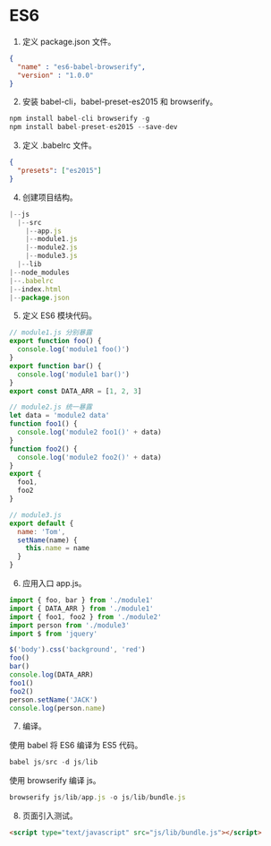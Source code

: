 # ES6

1. 定义 package.json 文件。

```json
{
  "name" : "es6-babel-browserify",
  "version" : "1.0.0"
}
```

2. 安装 babel-cli，babel-preset-es2015 和 browserify。

```js
npm install babel-cli browserify -g
npm install babel-preset-es2015 --save-dev
```

3. 定义 .babelrc 文件。

```json
{
  "presets": ["es2015"]
}
```

4. 创建项目结构。

```js
|--js
  |--src
    |--app.js
    |--module1.js
    |--module2.js
    |--module3.js
  |--lib
|--node_modules
|--.babelrc
|--index.html
|--package.json
```

5. 定义 ES6 模块代码。

```js
// module1.js 分别暴露
export function foo() {
  console.log('module1 foo()')
}
export function bar() {
  console.log('module1 bar()')
}
export const DATA_ARR = [1, 2, 3]

// module2.js 统一暴露
let data = 'module2 data'
function foo1() {
  console.log('module2 foo1()' + data)
}
function foo2() {
  console.log('module2 foo2()' + data)
}
export {
  foo1,
  foo2
}

// module3.js
export default {
  name: 'Tom',
  setName(name) {
    this.name = name
  }
}
```

6. 应用入口 app.js。

```js
import { foo, bar } from './module1'
import { DATA_ARR } from './module1'
import { foo1, foo2 } from './module2'
import person from './module3'
import $ from 'jquery'

$('body').css('background', 'red')
foo()
bar()
console.log(DATA_ARR)
foo1()
foo2()
person.setName('JACK')
console.log(person.name)
```

7. 编译。

使用 babel 将 ES6 编译为 ES5 代码。

```js
babel js/src -d js/lib
```

使用 browserify 编译 js。

```js
browserify js/lib/app.js -o js/lib/bundle.js
```

8. 页面引入测试。

```html
<script type="text/javascript" src="js/lib/bundle.js"></script>
```
